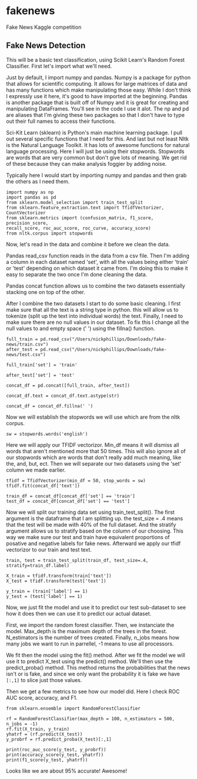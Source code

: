 # fakenews
Fake News Kaggle competition

## Fake News Detection

This will be a basic text classification, using Scikit Learn's Random Forest Classifier. First let's import what we'll need.

Just by default, I import numpy and pandas. Numpy is a package for python that allows for scientific computing. It allows for large matrices of data and has many functions which make manipulating those easy. While I don't think I expressly use it here, it's good to have imported at the beginning. Pandas is another package that is built off of Numpy and it is great for creating and manipulating DataFrames. You'll see in the code I use it alot. The np and pd are aliases that I'm giving these two packages so that I don't have to type out their full names to access their functions.

Sci-Kit Learn (sklearn) is Python's main machine learning package. I pull out several specific functions that I need for this. And last but not least Nltk is the Natural Language Toolkit. It has lots of awesome functions for natural language processing. Here I will just be using their stopwords. Stopwords are words that are very common but don't give lots of meaning. We get rid of these because they can make analysis foggier by adding noise.

Typically here I would start by importing numpy and pandas and then grab the others as I need them.

```
import numpy as np
import pandas as pd
from sklearn.model_selection import train_test_split
from sklearn.feature_extraction.text import TfidfVectorizer, CountVectorizer
from sklearn.metrics import (confusion_matrix, f1_score, precision_score,
recall_score, roc_auc_score, roc_curve, accuracy_score)
from nltk.corpus import stopwords
```

Now, let's read in the data and combine it before we clean the data.

Pandas read_csv function reads in the data from a csv file. Then I'm adding a column in each dataset named 'set', with all the values being either 'train' or 'test' depending on which dataset it came from. I'm doing this to make it easy to separate the two once I'm done cleaning the data.

Pandas concat function allows us to combine the two datasets essentially stacking one on top of the other.

After I combine the two datasets I start to do some basic cleaning. I first make sure that all the text is a string type in python. this will allow us to tokenize (split up the text into individual words) the text. Finally, I need to make sure there are no null values in our dataset. To fix this I change all the null values to and empty space (' ') using the fillna() function.

```
full_train = pd.read_csv("/Users/nickphillips/Downloads/fake-news/train.csv")
after_test = pd.read_csv("/Users/nickphillips/Downloads/fake-news/test.csv")

full_train['set'] = 'train'

after_test['set'] = 'test'

concat_df = pd.concat([full_train, after_test])

concat_df.text = concat_df.text.astype(str)

concat_df = concat_df.fillna(' ')
```

Now we will establish the stopwords we will use which are from the nltk corpus.

```
sw = stopwords.words('english')
```

Here we will apply our TFIDF vectorizor. Min_df means it will dismiss all words that aren't mentioned more that 50 times. This will also ignore all of our stopwords which are words that don't really add much meaning, like the, and, but, ect. Then we will separate our two datasets using the 'set' column we made earlier.

```
tfidf = TfidfVectorizer(min_df = 50, stop_words = sw)
tfidf.fit(concat_df['text'])

train_df = concat_df[concat_df['set'] == 'train']
test_df = concat_df[concat_df['set'] == 'test']
```

Now we will split our training data set using train_test_split(). The first argument is the dataframe that I am splitting up. the test_size = .4 means that the test will be made with 40% of the full dataset. And the stratify argument allows us to stratify based on the column of our choosing. This way we make sure our test and train have equivalent proportions of posative and negative labels for fake news. Afterward we apply our tfidf vectorizor to our train and test text.

```
train, test = train_test_split(train_df, test_size=.4, stratify=train_df.label)

X_train = tfidf.transform(train['text'])
X_test = tfidf.transform(test['text'])

y_train = (train['label'] == 1)
y_test = (test['label'] == 1)
```

Now, we just fit the model and use it to predict our test sub-dataset to see how it does then we can use it to predict our actual dataset.

First, we import the random forest classifier. Then, we instanciate the model. Max_depth is the maximum depth of the trees in the forest. N_estimators is the number of trees created. Finally, n_jobs means how many jobs we want to run in parrellel, -1 means to use all processors.

We fit then the model using the fit() method. After we fit the model we will use it to predict X_test using the predict() method. We'll then use the predict_proba() method. This method returns the probabilities that the news isn't or is fake, and since we only want the probability it is fake we have `[:,1]` to slice just those values.

Then we get a few metrics to see how our model did. Here I check ROC AUC score, accuracy, and F1.

```
from sklearn.ensemble import RandomForestClassifier

rf = RandomForestClassifier(max_depth = 100, n_estimators = 500, n_jobs = -1)
rf.fit(X_train, y_train)
yhatrf = (rf.predict(X_test))
y_probrf = rf.predict_proba(X_test)[:,1]

print(roc_auc_score(y_test, y_probrf))
print(accuracy_score(y_test, yhatrf))
print(f1_score(y_test, yhatrf))
```

Looks like we are about 95% accurate! Awesome!
